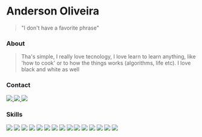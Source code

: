 # Anderson Oliveira
> "I don't have a favorite phrase"

### About
> Tha's simple, I really love tecnology, I love learn to learn anything, like 'how to cook' or to how the things works (algorithms, life etc). I love black and white as well

### Contact
[![](https://img.shields.io/badge/Gmail-000?style=for-the-badge&logo=gmail&logoColor=white) ](mailto:contactandersonoliveira@gmail.com) [![](https://img.shields.io/badge/LinkedIn-000?style=for-the-badge&logo=linkedin&logoColor=white) ](https://www.linkedin.com/in/andersonoli/)[![](https://img.shields.io/badge/PORTFOLIO-000?style=for-the-badge) ](https://andersonoli.com.br)

### Skills
![](https://img.shields.io/badge/git%20-%23000000.svg?&style=for-the-badge&logo=git&logoColor=white) ![](https://img.shields.io/badge/php-%23000.svg?&style=for-the-badge&logo=php&logoColor=white) ![](https://img.shields.io/badge/mysql-%23000.svg?&style=for-the-badge&logo=mysql&logoColor=white) ![](https://img.shields.io/badge/postgres-%23000.svg?&style=for-the-badge&logo=postgresql&logoColor=white) ![](https://img.shields.io/badge/node.js%20-%23000.svg?&style=for-the-badge&logo=node.js&logoColor=white) ![](https://img.shields.io/badge/html5%20-%23000.svg?&style=for-the-badge&logo=html5&logoColor=white) ![](https://img.shields.io/badge/css3%20-%23000.svg?&style=for-the-badge&logo=css3&logoColor=white) ![](https://img.shields.io/badge/javascript%20-%23000.svg?&style=for-the-badge&logo=javascript&logoColor=%23fff) ![](https://img.shields.io/badge/dart-%23000.svg?&style=for-the-badge&logo=dart&logoColor=white)  ![](https://img.shields.io/badge/SASS%20-000.svg?&style=for-the-badge&logo=SASS&logoColor=white)  ![](https://img.shields.io/badge/next%20js%20-%23000000.svg?&style=for-the-badge&logo=next.js&logoColor=white)  ![](https://img.shields.io/badge/Flutter%20-%23000.svg?&style=for-the-badge&logo=Flutter&logoColor=white)  ![](https://img.shields.io/badge/jquery%20-%23000.svg?&style=for-the-badge&logo=jquery&logoColor=white) ![](https://img.shields.io/badge/react_native%20-%23000.svg?&style=for-the-badge&logo=react&logoColor=%23fff) ![](https://img.shields.io/badge/shell_script%20-%23121011.svg?&style=for-the-badge&logo=gnu-bash&logoColor=white)

